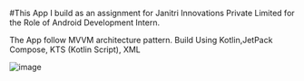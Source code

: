#This App I build as an assignment for Janitri Innovations Private Limited for the Role of Android Development Intern.

The App follow MVVM architecture pattern.
Build Using Kotlin,JetPack Compose, KTS (Kotlin Script), XML


![image](https://github.com/user-attachments/assets/b753b1f5-e1a0-424d-9cfb-29cc57cfe12d)

